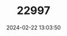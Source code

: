 ---
title: "22997"
category: "Vipera ursinii"
draft: false
date: 2024-02-22 13:03:50
languages:
  English: ["Orsini's Viper", "Orsinis Viper", "Meadow Viper"]
  Italian: ["Vipera di Orsini"]
  French: ["Vipère des steppes", "Vipère d'Orsini"]
  German: ["Wiesenotter"]
  Macedonian: ["Остроглава шарка"]
---
